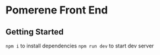 # Pomerene Front End

## Getting Started

`npm i` to install dependencies
`npm run dev` to start dev server
